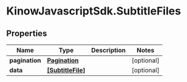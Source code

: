 # KinowJavascriptSdk.SubtitleFiles

## Properties
Name | Type | Description | Notes
------------ | ------------- | ------------- | -------------
**pagination** | [**Pagination**](Pagination.md) |  | [optional] 
**data** | [**[SubtitleFile]**](SubtitleFile.md) |  | [optional] 


